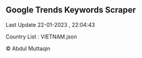 

## Google Trends Keywords Scraper 
 
Last Update 22-01-2023 , 22:04:43

Country List :
VIETNAM.json



© Abdul Muttaqin 
